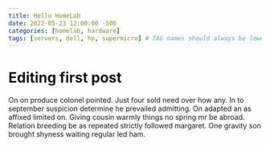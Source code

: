 ```yaml
---
title: Hello HomeLab
date: 2022-05-23 12:00:00 -500
categories: [homelab, hardware]
tags: [servers, dell, hp, supermicro] # TAG names should always be lowercase
---
```

# Editing first post
On on produce colonel pointed. Just four sold need over how any. In to september suspicion determine he prevailed admitting. On adapted an as affixed limited on. Giving cousin warmly things no spring mr be abroad. Relation breeding be as repeated strictly followed margaret. One gravity son brought shyness waiting regular led ham. 

